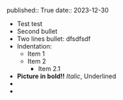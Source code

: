 published:: True
date:: 2023-12-30

- Test test
- Second bullet
- Two lines bullet:
  dfsdfsdf
- Indentation:
	- Item 1
	- Item 2
		- Item 2.1
- **Picture in bold!!** *Italic*, Underlined
-
-
